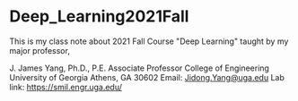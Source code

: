 # Deep_Learning2021Fall
This is my class note about 2021 Fall Course "Deep Learning" taught by my major professor,  

J. James Yang, Ph.D., P.E. 
Associate Professor 
College of Engineering 
University of Georgia 
Athens, GA 30602 
Email: Jidong.Yang@uga.edu 
Lab link: https://smil.engr.uga.edu/  
